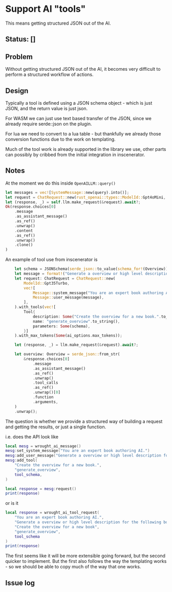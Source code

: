 # Support AI "tools"

This means getting structured JSON out of the AI.

## Status: []

## Problem 

Without getting structured JSON out of the AI, it becomes very difficult to perform a structured workflow of actions.

## Design

Typically a tool is defined using a JSON schema object - which is just JSON, and the return value is just json.

For WASM we can just use text based transfer of the JSON, since we already require serde::json on the plugin.

For lua we need to convert to a lua table - but thankfully we already those conversion functions due to
the work on templating.

Much of the tool work is already supported in the library we use, other parts can possibly by cribbed from the 
initial integration in inscenerator.

## Notes

At the moment we do this inside `OpenAILLM::query()`

```rust
let messages = vec![SystemMessage::new(query).into()];
let request = ChatRequest::new(rust_openai::types::ModelId::Gpt4oMini, messages);
let (response, _) = self.llm.make_request(&request).await?;
Ok(response.choices[0]
    .message
    .as_assistant_message()
    .as_ref()
    .unwrap()
    .content
    .as_ref()
    .unwrap()
    .clone()
)
```

An example of tool use from inscenerator is

```rust
    let schema = JSONSchema(serde_json::to_value(schema_for!(Overview)).unwrap());
    let message = format!("Generate a overview or high level description for the following book, including a rough outline of the contents:\n\n{}", outline);
    let request: ChatRequest = ChatRequest::new(
        ModelId::Gpt35Turbo,
        vec![
            Message::system_message("You are an expert book authoring AI."),
            Message::user_message(message),
        ],
    ).with_tools(vec![
        Tool{
            description: Some("Create the overview for a new book.".to_string()),
            name: "generate_overview".to_string(),
            parameters: Some(schema),
        }]
    ).with_max_tokens(Some(ai_options.max_tokens));

    let (response, _) = llm.make_request(&request).await?;

    let overview: Overview = serde_json::from_str(
        &response.choices[0]
            .message
            .as_assistant_message()
            .as_ref()
            .unwrap()
            .tool_calls
            .as_ref()
            .unwrap()[0]
            .function
            .arguments,
    )
    .unwrap();
```

The question is whether we provide a structured way of building a request and getting the results, or just a single
function. 

i.e. does the API look like

```lua
local mesg = wrought_ai_message()
mesg:set_system_message("You are an expert book authoring AI.")
mesg:add_user_message("Generate a overview or high level description for the following book, including a rough outline of the contents:\n\n" + outline)
mesg:add_tool(
    "Create the overview for a new book.",
    "generate_overview",
    tool_schema,
)

local response = mesg:request()
print(response)
```

or is it

```lua
local response = wrought_ai_tool_request(
    "You are an expert book authoring AI.",
    "Generate a overview or high level description for the following book, including a rough outline of the contents:\n\n" + outline,
    "Create the overview for a new book",
    "generate_overview",
    tool_schema
)
print(response)
```

The first seems like it will be more extensible going forward, but the second quicker to implement.
But the first also follows the way the templating works - so we should be able to copy much of the way that one works.

## Issue log